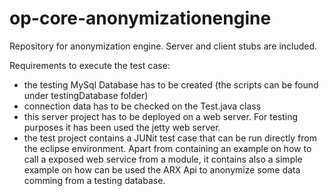 # op-core-anonymizationengine
Repository for anonymization engine.
Server and client stubs are included.

Requirements to execute the test case:
- the testing MySql Database has to be created (the scripts can be found under testingDatabase folder)
- connection data has to be checked on the Test.java class
- this server project has to be deployed on a web server. For testing purposes it has
  been used the jetty web server.
- the test project contains a JUNit test case that can be run directly from the eclipse environment.
  Apart from containing an example on how to call a exposed web service from a module, it contains also a simple example on how
  can be used the ARX Api to anonymize some data comming from a testing database.

